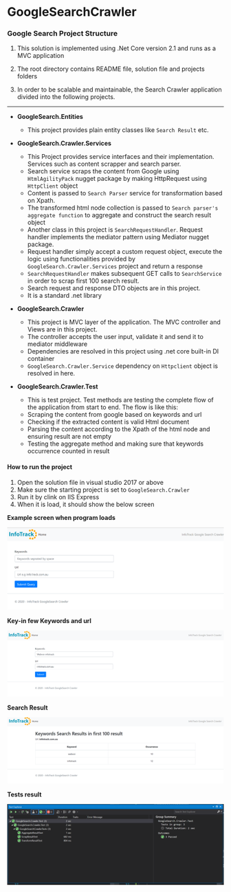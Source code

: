 # GoogleSearchCrawler


### Google Search Project Structure 
1. This solution is implemented using .Net Core version 2.1 and runs as a MVC application

2.  The root directory contains README file, solution file and projects folders  

4. In order to be scalable and maintainable, the Search Crawler application divided into the following projects.
--- 
- <b>GoogleSearch.Entities </b>
	- This project provides plain entity classes like `Search Result` etc.
- <b>GoogleSearch.Crawler.Services</b>
  -  This Project provides service interfaces and their implementation. Services such as content scrapper and search parser.
  -  Search service scraps the content from Google using `HtmlAgilityPack` nugget package by making HttpRequest using `HttpClient` object
  -  Content is passed to `Search Parser` service for transformation based on Xpath.
  -  The transformed html node collection is passed to `Search parser's aggregate function` to aggregate and construct the search result object
  -  Another class in this project is `SearchRequestHandler`. Request handler implements the mediator pattern using Mediator nugget package. 
  - Request handler simply accept a custom request object, execute the logic using functionalities provided by `GoogleSearch.Crawler.Services` project and return a response
  - `SearchRequestHandler` makes subsequent GET calls to `SearchService` in order to scrap first 100 search result.
  -  Search request and response DTO objects are in this project. 
  -  It is a standard .net library
- <b> GoogleSearch.Crawler</b>
  - This project is MVC layer of the application. The MVC controller and Views are in this project.
  - The controller accepts the user input, validate it and send it to mediator middleware 
  - Dependencies are resolved in this project using .net core built-in DI container 
  - `GoogleSearch.Crawler.Service`  dependency on `Httpclient` object is resolved in here.
 
- <b>GoogleSearch.Crawler.Test </b>
  - This is test project. Test methods are testing the complete flow of the application from start to end. The flow is like this:
  - Scraping the content from google based on keywords and url 
  - Checking if the extracted content is valid Html document 
  - Parsing the content according to the Xpath of the html node and ensuring result are not empty
  - Testing the aggregate method and making sure that keywords occurrence counted in result 

#### How to run the project 

1. Open the solution file in visual studio 2017 or above 
2. Make sure the starting project is set to `GoogleSearch.Crawler`
3. Run it by clink on IIS Express
4. When it is load, it should show the below screen


<b>Example screen when program loads</b>

![File](./Images/file.PNG )

<b> Key-in few Keywords and url </b>

![File2](./Images/File2.png)

<b> Search Result </b>

![File3](./Images/File3.PNG)

<b> Tests result </b>

![File4](./Images/File4.PNG)